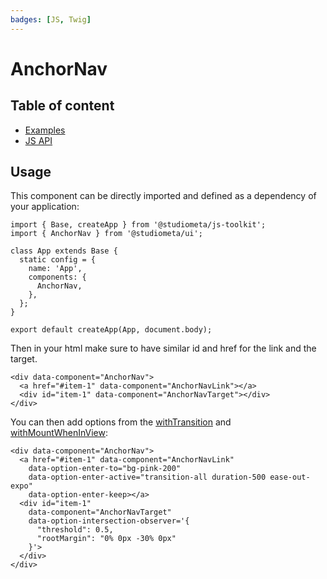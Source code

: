 ```yaml
---
badges: [JS, Twig]
---
```


# AnchorNav <Badges :texts="$frontmatter.badges" />

## Table of content

- [Examples](./examples)
- [JS API](./js-api)

## Usage

This component can be directly imported and defined as a dependency of your application:

```js{2,8}
import { Base, createApp } from '@studiometa/js-toolkit';
import { AnchorNav } from '@studiometa/ui';

class App extends Base {
  static config = {
    name: 'App',
    components: {
      AnchorNav,
    },
  };
}

export default createApp(App, document.body);
```

Then in your html make sure to have similar id and href for the link and the target.

```html{16}
<div data-component="AnchorNav">
  <a href="#item-1" data-component="AnchorNavLink"></a>
  <div id="item-1" data-component="AnchorNavTarget"></div>
</div>
```

You can then add options from the [withTransition](/components/Transition/#transition) and [withMountWhenInView](https://js-toolkit.studiometa.dev/api/decorators/withMountWhenInView.html):

```html{16}
<div data-component="AnchorNav">
  <a href="#item-1" data-component="AnchorNavLink"
    data-option-enter-to="bg-pink-200"
    data-option-enter-active="transition-all duration-500 ease-out-expo"
    data-option-enter-keep></a>
  <div id="item-1"
    data-component="AnchorNavTarget"
    data-option-intersection-observer='{
      "threshold": 0.5,
      "rootMargin": "0% 0px -30% 0px"
    }'>
  </div>
</div>
```

